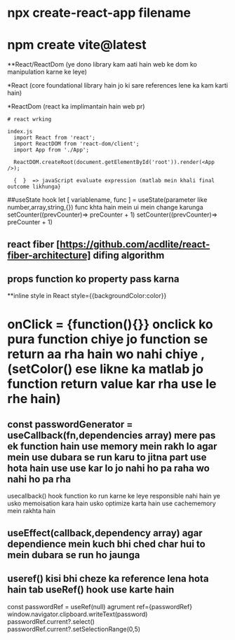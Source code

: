 # npx create-react-app filename

# npm create vite@latest

**React/ReactDom (ye dono library kam aati hain web ke dom ko manipulation karne ke leye)

*React (core foundational library hain jo ki sare references lene ka kam karti hain)

*ReactDom (react ka implimantain hain web pr)

    # react wrking
    
    index.js
      import React from 'react';
      import ReactDOM from 'react-dom/client';
      import App from './App';

      ReactDOM.createRoot(document.getElementById('root')).render(<App />);

      {  }  => javaScript evaluate expression (matlab mein khali final outcome likhunga}

##useState hook
      let [ variablename, func ] = useState(parameter like number,array,string,{})
      func khta hain mein ui mein change karunga
      setCounter((prevCounter)=> preCounter + 1)
      setCounter((prevCounter)=> preCounter + 1)

## react fiber [https://github.com/acdlite/react-fiber-architecture] difing algorithm
## props function ko property pass karna
**inline style in React style={{backgroundColor:color}}
# onClick = {function(){}}  onclick ko pura function chiye jo function se return aa rha hain wo nahi chiye ,  (setColor() ese likne ka matlab jo function return value kar rha use le rhe hain)

## const passwordGenerator = useCallback(fn,dependencies array)  mere pas ek function hain use memory mein rakh lo agar mein use dubara se run karu to jitna part use hota hain use use kar lo jo nahi ho pa raha wo nahi ho pa rha
usecallback() hook function ko run karne ke leye responsible nahi hain ye usko memoisation kara hain usko optimize karta hain use cachememory mein rakhta hain

## useEffect(callback,dependency array)  agar dependience mein kuch bhi ched char hui to mein dubara se run ho jaunga
## useref() kisi bhi cheze ka reference lena hota hain tab useRef() hook use karte hain
const passwordRef = useRef(null)
agrument ref={passwordRef}
window.navigator.clipboard.writeText(password)
passwordRef.current?.select()
passwordRef.current?.setSelectionRange(0,5)
